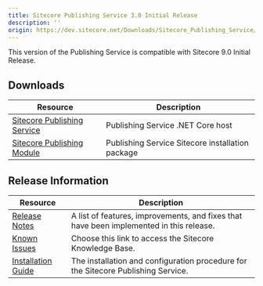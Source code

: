 ```yaml
---
title: Sitecore Publishing Service 3.0 Initial Release
description: ''
origin: https://dev.sitecore.net/Downloads/Sitecore_Publishing_Service/30/Sitecore_Publishing_Service_30_Initial_Release.aspx
---
```


This version of the Publishing Service is compatible with Sitecore 9.0 Initial Release.

## Downloads

 | Resource | Description |
 | --- | --- |
 | [Sitecore Publishing Service](https://scdp.blob.core.windows.net/downloads/Sitecore%20Publishing%20Service/30/Sitecore%20Publishing%20Service%2030%20Initial%20Release/Secure/Sitecore%20Publishing%20Service%203.0.0%20rev.%20171009.zip) | Publishing Service .NET Core host |
 | [Sitecore Publishing Module](https://scdp.blob.core.windows.net/downloads/Sitecore%20Publishing%20Service/30/Sitecore%20Publishing%20Service%2030%20Initial%20Release/Secure/Sitecore%20Publishing%20Module%203.0.0%20rev.%20171009.zip) | Publishing Service Sitecore installation package |

## Release Information

 | Resource | Description |
 | --- | --- |
 | [Release Notes](/downloads/Sitecore_Publishing_Service/30/Sitecore_Publishing_Service_30_Initial_Release/Release_Notes) | A list of features, improvements, and fixes that have been implemented in this release. |
 | [Known Issues](https://kb.sitecore.net/articles/431510) | Choose this link to access the Sitecore Knowledge Base. |
 | [Installation Guide](https://scdp.blob.core.windows.net/downloads/Sitecore%20Publishing%20Service/30/Sitecore%20Publishing%20Service%2030%20Initial%20Release/Secure/Publishing%20Service%20Installation%20and%20Configuration%20Guide%2030.pdf) | The installation and configuration procedure for the Sitecore Publishing Service. |